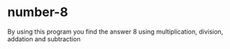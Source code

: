 # number-8
By using this program you find the answer 8 using multiplication, division, addation and subtraction
